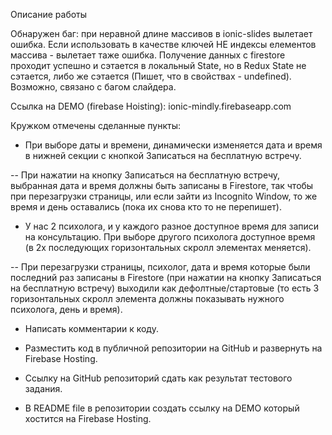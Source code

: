 Описание работы

Обнаружен баг: при неравной длине массивов в ionic-slides вылетает ошибка. Если использовать в качестве ключей НЕ индексы елементов массива - вылетает таже ошибка.
Получение данных с firestore проходит успешно и сэтается в локальный State, но в Redux State не сэтается, либо же сэтается (Пишет, что в свойствах - undefined). Возможно, связано с багом слайдера.

Ссылка на DEMO (firebase Hoisting): ionic-mindly.firebaseapp.com


Кружком отмечены сделанные пункты:

 * При выборе даты и времени, динамически изменяется дата и время в нижней секции с кнопкой Записаться на бесплатную встречу.
 
-- При нажатии на кнопку Записаться на бесплатную встречу, выбранная дата и время должны быть записаны в Firestore, так чтобы при перезагрузки страницы, или если зайти из Incognito Window, то же время и день оставались (пока их снова кто то не перепишет).

* У нас 2 психолога, и у каждого разное доступное время для записи на консультацию. При выборе другого психолога доступное время (в 2х последующих горизонтальных скролл элементах меняется).

-- При перезагрузки страницы, психолог, дата и время которые были последний раз записаны в Firestore (при нажатии на кнопку Записаться на бесплатную встречу) выходили как дефолтные/стартовые (то есть 3 горизонтальных скролл элемента должны показывать нужного психолога, день и время).

* Написать комментарии к коду.

* Разместить код в публичной репозитории на GitHub и развернуть на Firebase Hosting. 

* Ссылку на GitHub репозиторий сдать как результат тестового задания.

* В README file в репозитории создать ссылку на DEMO который хостится на Firebase Hosting.
